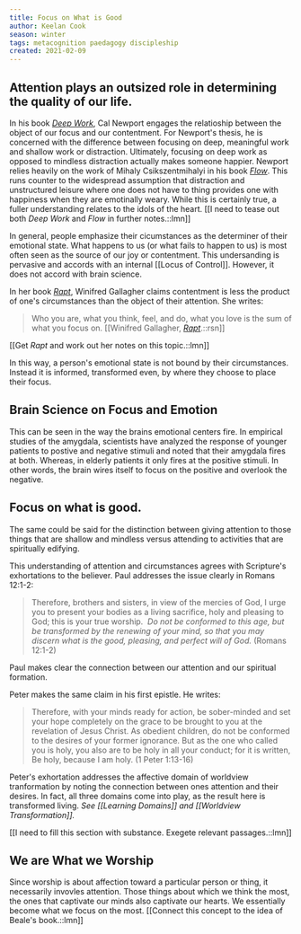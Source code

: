 ```yaml
---
title: Focus on What is Good
author: Keelan Cook
season: winter
tags: metacognition paedagogy discipleship
created: 2021-02-09
---
```


## Attention plays an outsized role in determining the quality of our life.
In his book [*Deep Work*](https://amzn.to/3rFUKmf), Cal Newport engages the relatioship between the object of our focus and our contentment. For Newport's thesis, he is concerned with the difference between focusing on deep, meaningful work and shallow work or distraction. Ultimately, focusing on deep work as opposed to mindless distraction actually makes someone happier. Newport relies heavily on the work of Mihaly Csikszentmihalyi in his book [*Flow*](https://amzn.to/3cRWEwa). This runs counter to the widespread assumption that distraction and unstructured leisure where one does not have to thing provides one with happiness when they are emotinally weary. While this is certainly true, a fuller understanding relates to the idols of the heart.
[[I need to tease out both *Deep Work* and *Flow* in further notes.::lmn]]

In general, people emphasize their cicumstances as the determiner of their emotional state. What happens to us (or what fails to happen to us) is most often seen as the source of our joy or contentment. This undersanding is pervasive and accords with an internal [[Locus of Control]]. However, it does not accord with brain science.

In her book [*Rapt*](https://amzn.to/3aQxMSF), Winifred Gallagher claims contentment is less the product of one's circumstances than the object of their attention. She writes:

>Who you are, what you think, feel, and do, what you love is the sum of what you focus on. [[Winifred Gallagher, [*Rapt*](https://amzn.to/3cUH9n0).::rsn]]

[[Get *Rapt* and work out her notes on this topic.::lmn]]

In this way, a person's emotional state is not bound by their circumstances. Instead it is informed, transformed even, by where they choose to place their focus. 

## Brain Science on Focus and Emotion
This can be seen in the way the brains emotional centers fire. In empirical studies of the amygdala, scientists have analyzed the response of younger patients to postive and negative stimuli and noted that their amygdala fires at both. Whereas, in elderly patients it only fires at the positive stimuli. In other words, the brain wires itself to focus on the positive and overlook the negative. 

## Focus on what is good. 
The same could be said for the distinction between giving attention to those things that are shallow and mindless versus attending to activities that are spiritually edifying.

This understanding of attention and circumstances agrees with Scripture's exhortations to the believer. Paul addresses the issue clearly in Romans 12:1-2:

>Therefore, brothers and sisters, in view of the mercies of God, I urge you to present your bodies as a living sacrifice, holy and pleasing to God; this is your true worship.  *Do not be conformed to this age, but be transformed by the renewing of your mind, so that you may discern what is the good, pleasing, and perfect will of God.* (Romans 12:1-2)

Paul makes clear the connection between our attention and our spiritual formation. 

Peter makes the same claim in his first epistle. He writes:

>Therefore, with your minds ready for action, be sober-minded and set your hope completely on the grace to be brought to you at the revelation of Jesus Christ. As obedient children, do not be conformed to the desires of your former ignorance. But as the one who called you is holy, you also are to be holy in all your conduct; for it is written, Be holy, because I am holy. (1 Peter 1:13-16)

Peter's exhortation addresses the affective domain of worldview tranformation by noting the connection between ones attention and their desires. In fact, all three domains come into play, as the result here is transformed living. *See [[Learning Domains]] and [[Worldview Transformation]].*

[[I need to fill this section with substance. Exegete relevant passages.::lmn]]

## We are What we Worship
Since worship is about affection toward a particular person or thing, it necessarily invovles attention. Those things about which we think the  most, the ones that captivate our minds also captivate our hearts. We essentially become what we focus on the most.
[[Connect this concept to the idea of Beale's book.::lmn]]
